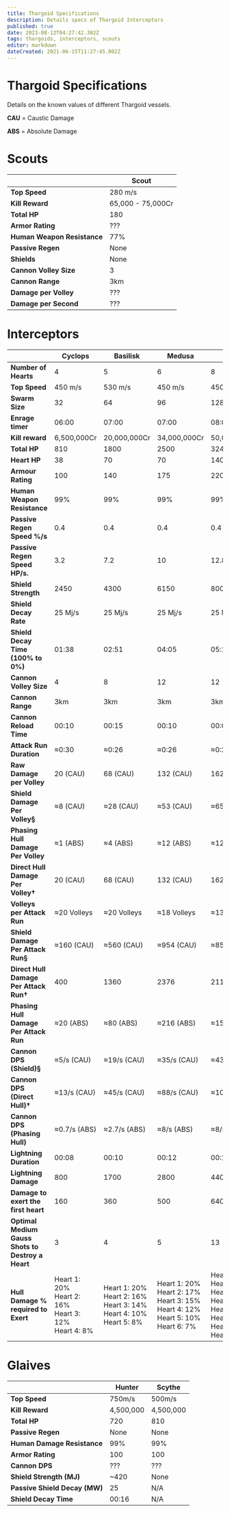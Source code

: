 ```yaml
---
title: Thargoid Specifications
description: Details specs of Thargoid Interceptors
published: true
date: 2023-08-12T04:27:42.302Z
tags: thargoids, interceptors, scouts
editor: markdown
dateCreated: 2021-06-15T11:27:45.002Z
---
```


# Thargoid Specifications
Details on the known values of different Thargoid vessels.

**CAU** = Caustic Damage

**ABS** = Absolute Damage

# Scouts
|                             | **Scout**         |
| --------------------------- | ----------------- |
| **Top Speed**               | 280 m/s           |
| **Kill Reward**             | 65,000 - 75,000Cr |
| **Total HP**                | 180               |
| **Armor Rating**            | ???               |
| **Human Weapon Resistance** | 77%               |
| **Passive Regen**           | None              |
| **Shields**                 | None              |
| **Cannon Volley Size**      | 3                 |
| **Cannon Range**            | 3km               |
| **Damage per Volley**       | ???               |
| **Damage per Second**       | ???               |

# Interceptors

|                                                               | **Cyclops**                                                                     | **Basilisk**                                                                                               | **Medusa**                                                                                                                            | **Hydra**                                                                                                                                                                          | **Orthrus**  |
| ------------------------------------------------------------- | ------------------------------------------------------------------------------- | ---------------------------------------------------------------------------------------------------------- | ------------------------------------------------------------------------------------------------------------------------------------- | ---------------------------------------------------------------------------------------------------------------------------------------------------------------------------------- | ------------ |
| **Number of Hearts**                                          | 4                                                                               | 5                                                                                                          | 6                                                                                                                                     | 8                                                                                                                                                                                  | 0            |
| **Top Speed**                                                 | 450 m/s                                                                         | 530 m/s                                                                                                    | 450 m/s                                                                                                                               | 450 m/s                                                                                                                                                                            | 113 m/s      |
| **Swarm Size**                                                | 32                                                                              | 64                                                                                                         | 96                                                                                                                                    | 128                                                                                                                                                                                | N/A          |
| **Enrage timer**                                              | 06:00                                                                           | 07:00                                                                                                      | 07:00                                                                                                                                 | 08:00                                                                                                                                                                              | N/A          |
| **Kill reward**                                               | 6,500,000Cr                                                                     | 20,000,000Cr                                                                                               | 34,000,000Cr                                                                                                                          | 50,000,000Cr                                                                                                                                                                       | 25,000,000Cr |
| **Total HP**                                                  | 810                                                                             | 1800                                                                                                       | 2500                                                                                                                                  | 3240                                                                                                                                                                               | 1170         |
| **Heart HP**                                                  | 38                                                                              | 70                                                                                                         | 70                                                                                                                                    | 140                                                                                                                                                                                | N/A          |
| **Armour Rating**                                             | 100                                                                             | 140                                                                                                        | 175                                                                                                                                   | 220                                                                                                                                                                                | 130          |
| **Human Weapon Resistance**                                   | 99%                                                                             | 99%                                                                                                        | 99%                                                                                                                                   | 99%                                                                                                                                                                                | 99%          |
| **Passive Regen Speed %/s**                                   | 0.4                                                                             | 0.4                                                                                                        | 0.4                                                                                                                                   | 0.4                                                                                                                                                                                | N/A          |
| **Passive Regen Speed HP/s.**                                 | 3.2                                                                             | 7.2                                                                                                        | 10                                                                                                                                    | 12.8                                                                                                                                                                               | N/A          |
| **Shield Strength**                                           | 2450                                                                            | 4300                                                                                                       | 6150                                                                                                                                  | 8000                                                                                                                                                                               | 6250         |
| **Shield Decay Rate**                                         | 25 Mj/s                                                                         | 25 Mj/s                                                                                                    | 25 Mj/s                                                                                                                               | 25 Mj/s                                                                                                                                                                            | 25 Mj/s      |
| **Shield Decay Time (100% to 0%)**                            | 01:38                                                                           | 02:51                                                                                                      | 04:05                                                                                                                                 | 05:19                                                                                                                                                                              | 04:10        |
| **Cannon Volley Size**                                        | 4                                                                               | 8                                                                                                          | 12                                                                                                                                    | 12                                                                                                                                                                                 | N/A          |
| **Cannon Range**                                              | 3km                                                                             | 3km                                                                                                        | 3km                                                                                                                                   | 3km                                                                                                                                                                                | N/A          |
| **Cannon Reload Time**                                        | 00:10                                                                           | 00:15                                                                                                      | 00:10                                                                                                                                 | 00:05                                                                                                                                                                              | N/A          |
| **Attack Run Duration**                                       | ≈0:30                                                                           | ≈0:26                                                                                                      | ≈0:26                                                                                                                                 | ≈0:20                                                                                                                                                                              | N/A          |
| **Raw Damage per Volley**                                     | 20 (CAU)                                                                        | 68 (CAU)                                                                                                   | 132 (CAU)                                                                                                                             | 162 (CAU)                                                                                                                                                                          | N/A          |
| **Shield Damage Per Volley§**                                 | ≈8 (CAU)                                                                        | ≈28 (CAU)                                                                                                  | ≈53 (CAU)                                                                                                                             | ≈65 (CAU)                                                                                                                                                                          | N/A          |
| **Phasing Hull Damage Per Volley**                            | ≈1 (ABS)                                                                        | ≈4 (ABS)                                                                                                   | ≈12 (ABS)                                                                                                                             | ≈12 (ABS)                                                                                                                                                                          | N/A          |
| **Direct Hull Damage Per Volley†**                            | 20 (CAU)                                                                        | 68 (CAU)                                                                                                   | 132 (CAU)                                                                                                                             | 162 (CAU)                                                                                                                                                                          | N/A          |
| **Volleys per Attack Run**                                    | ≈20 Volleys                                                                     | ≈20 Volleys                                                                                                | ≈18 Volleys                                                                                                                           | ≈13 Volleys                                                                                                                                                                        | N/A          |
| **Shield Damage Per Attack Run§**                             | ≈160 (CAU)                                                                      | ≈560 (CAU)                                                                                                 | ≈954 (CAU)                                                                                                                            | ≈854 (CAU)                                                                                                                                                                         | N/A          |
| **Direct Hull Damage Per Attack Run†**                        | 400                                                                             | 1360                                                                                                       | 2376                                                                                                                                  | 2119                                                                                                                                                                               | N/A          |
| **Phasing Hull Damage Per Attack Run**                        | ≈20 (ABS)                                                                       | ≈80 (ABS)                                                                                                  | ≈216 (ABS)                                                                                                                            | ≈156 (ABS)                                                                                                                                                                         | N/A          |
| **Cannon DPS (Shield)§**                                      | ≈5/s (CAU)                                                                      | ≈19/s (CAU)                                                                                                | ≈35/s (CAU)                                                                                                                           | ≈43/s (CAU)                                                                                                                                                                        | N/A          |
| **Cannon DPS (Direct Hull)†**                                 | ≈13/s (CAU)                                                                     | ≈45/s (CAU)                                                                                                | ≈88/s (CAU)                                                                                                                           | ≈109/s (CAU)                                                                                                                                                                       | N/A          |
| **Cannon DPS (Phasing Hull)**                                 | ≈0.7/s (ABS)                                                                    | ≈2.7/s (ABS)                                                                                               | ≈8/s (ABS)                                                                                                                            | ≈8/s (ABS)                                                                                                                                                                         | N/A          |
| **Lightning Duration**                                        | 00:08                                                                           | 00:10                                                                                                      | 00:12                                                                                                                                 | 00:14                                                                                                                                                                              | N/A          |
| **Lightning Damage**                                          | 800                                                                             | 1700                                                                                                       | 2800                                                                                                                                  | 4400                                                                                                                                                                               | N/A          |
| **Damage to exert the first heart**                           | 160                                                                             | 360                                                                                                        | 500                                                                                                                                   | 640                                                                                                                                                                                | N/A          |
| **Optimal Medium Gauss   <br>Shots to Destroy a Heart** | 3                                                                               | 4                                                                                                          | 5                                                                                                                                     | 13                                                                                                                                                                                 | N/A          |
| **Hull Damage % required to Exert**                           | Heart 1: 20%<br>Heart 2: 16% <br>Heart 3: 12% <br>Heart 4: 8% | Heart 1: 20% <br>Heart 2: 16%  <br>Heart 3: 14%  <br>Heart 4: 10%  <br>Heart 5: 8% | Heart 1: 20%   <br>Heart 2: 17%   <br>Heart 3: 15%  <br>Heart 4: 12%  <br>Heart 5: 10%  <br>Heart 6: 7% | Heart 1: 20%  <br>Heart 2: 18%  <br>Heart 3: 16%  <br>Heart 4: 14%  <br>Heart 5: 12%  <br>Heart 6: 10%  <br>Heart 7: 8%  <br>Heart 8: 6% | N/A          |

# Glaives

|                               | **Hunter** | **Scythe** |
| ----------------------------- | ---------- | ---------- |
| **Top Speed**                 | 750m/s     | 500m/s     |
| **Kill Reward**               | 4,500,000  | 4,500,000  |
| **Total HP**                  | 720        | 810        |
| **Passive Regen**             | None       | None       |
| **Human Damage Resistance**   | 99%        | 99%        |
| **Armor Rating**              | 100        | 100        |
| **Cannon DPS**                | ???        | ???        |
| **Shield Strength (MJ)**      | ~420       | None       |
| **Passive Shield Decay (MW)** | 25         | N/A        |
| **Shield Decay Time**         | 00:16      | N/A        |